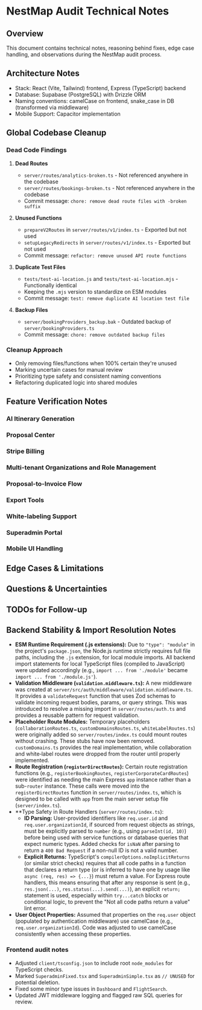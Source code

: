 # NestMap Audit Technical Notes

## Overview
This document contains technical notes, reasoning behind fixes, edge case handling, and observations during the NestMap audit process.

## Architecture Notes
- Stack: React (Vite, Tailwind) frontend, Express (TypeScript) backend
- Database: Supabase (PostgreSQL) with Drizzle ORM
- Naming conventions: camelCase on frontend, snake_case in DB (transformed via middleware)
- Mobile Support: Capacitor implementation

## Global Codebase Cleanup
### Dead Code Findings
1. **Dead Routes**
   - `server/routes/analytics-broken.ts` - Not referenced anywhere in the codebase
   - `server/routes/bookings-broken.ts` - Not referenced anywhere in the codebase
   - Commit message: `chore: remove dead route files with -broken suffix`

2. **Unused Functions**
   - `prepareV2Routes` in `server/routes/v1/index.ts` - Exported but not used
   - `setupLegacyRedirects` in `server/routes/v1/index.ts` - Exported but not used
   - Commit message: `refactor: remove unused API route functions`

3. **Duplicate Test Files**
   - `tests/test-ai-location.js` and `tests/test-ai-location.mjs` - Functionally identical
   - Keeping the `.mjs` version to standardize on ESM modules
   - Commit message: `test: remove duplicate AI location test file`

4. **Backup Files**
   - `server/bookingProviders_backup.bak` - Outdated backup of `server/bookingProviders.ts`
   - Commit message: `chore: remove outdated backup files`

### Cleanup Approach
- Only removing files/functions when 100% certain they're unused
- Marking uncertain cases for manual review
- Prioritizing type safety and consistent naming conventions
- Refactoring duplicated logic into shared modules

## Feature Verification Notes

### AI Itinerary Generation
<!-- Notes will be added as verification progresses -->

### Proposal Center
<!-- Notes will be added as verification progresses -->

### Stripe Billing
<!-- Notes will be added as verification progresses -->

### Multi-tenant Organizations and Role Management
<!-- Notes will be added as verification progresses -->

### Proposal-to-Invoice Flow
<!-- Notes will be added as verification progresses -->

### Export Tools
<!-- Notes will be added as verification progresses -->

### White-labeling Support
<!-- Notes will be added as verification progresses -->

### Superadmin Portal
<!-- Notes will be added as verification progresses -->

### Mobile UI Handling
<!-- Notes will be added as verification progresses -->

## Edge Cases & Limitations
<!-- To be populated during audit -->

## Questions & Uncertainties
<!-- To be populated during audit -->

## TODOs for Follow-up
<!-- To be populated during audit -->

## Backend Stability & Import Resolution Notes
- **ESM Runtime Requirement (.js extensions):** Due to `"type": "module"` in the project's `package.json`, the Node.js runtime strictly requires full file paths, including the `.js` extension, for local module imports. All backend import statements for local TypeScript files (compiled to JavaScript) were updated accordingly (e.g., `import ... from './module'` became `import ... from './module.js'`).
- **Validation Middleware (`validation.middleware.ts`):** A new middleware was created at `server/src/auth/middleware/validation.middleware.ts`. It provides a `validateRequest` function that uses Zod schemas to validate incoming request bodies, params, or query strings. This was introduced to resolve a missing import in `server/routes/auth.ts` and provides a reusable pattern for request validation.
- **Placeholder Route Modules:** Temporary placeholders (`collaborationRoutes.ts`, `customDomainsRoutes.ts`, `whiteLabelRoutes.ts`) were originally added so `server/routes/index.ts` could mount routes without crashing. These stubs have now been removed. `customDomains.ts` provides the real implementation, while collaboration and white‑label routes were dropped from the router until properly implemented.
- **Route Registration (`registerDirectRoutes`):** Certain route registration functions (e.g., `registerBookingRoutes`, `registerCorporateCardRoutes`) were identified as needing the main Express `app` instance rather than a sub-`router` instance. These calls were moved into the `registerDirectRoutes` function in `server/routes/index.ts`, which is designed to be called with `app` from the main server setup file (`server/index.ts`).
- **Type Safety in Route Handlers (`server/routes/index.ts`):
  - **ID Parsing:** User-provided identifiers like `req.user.id` and `req.user.organizationId`, if sourced from request objects as strings, must be explicitly parsed to `number` (e.g., using `parseInt(id, 10)`) before being used with service functions or database queries that expect numeric types. Added checks for `isNaN` after parsing to return a `400 Bad Request` if a non-null ID is not a valid number.
  - **Explicit Returns:** TypeScript's `compilerOptions.noImplicitReturns` (or similar strict checks) requires that all code paths in a function that declares a return type (or is inferred to have one by usage like `async (req, res) => {...}`) must return a value. For Express route handlers, this means ensuring that after any response is sent (e.g., `res.json(...)`, `res.status(...).send(...)`), an explicit `return;` statement is used, especially within `try...catch` blocks or conditional logic, to prevent the "Not all code paths return a value" lint error.
- **User Object Properties:** Assumed that properties on the `req.user` object (populated by authentication middleware) use camelCase (e.g., `req.user.organizationId`). Code was adjusted to use camelCase consistently when accessing these properties.

### Frontend audit notes
- Adjusted `client/tsconfig.json` to include root `node_modules` for TypeScript checks.
- Marked `SuperadminFixed.tsx` and `SuperadminSimple.tsx` as `// UNUSED` for potential deletion.
- Fixed some minor type issues in `Dashboard` and `FlightSearch`.
- Updated JWT middleware logging and flagged raw SQL queries for review.
